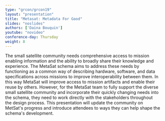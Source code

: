 ```yaml
---
type: "grcon/grcon19"
layout: "presentation"
title: "Metasat: Metadata For Good"
slides: "noslides"
authors: ['Daina Bouquin']
youtube: "novideo"
conference-day: Thursday
weight: 8
---
```

The small satellite community needs comprehensive access to mission enabling information and the ability to broadly share their knowledge and experience. The MetaSat schema aims to address these needs by functioning as a common way of describing hardware, software, and data specifications across missions to improve interoperability between them. In this way MetaSat will improve access to mission artifacts and enable their reuse by others. However, for the MetaSat team to fully support the diverse small satellite community and incorporate their quickly changing needs into the schema, they need to work directly with the stakeholders throughout the design process. This presentation will update the community on MetSat's progress and introduce attendees to ways they can help shape the schema's development.